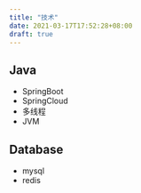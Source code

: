 ```yaml
---
title: "技术"
date: 2021-03-17T17:52:28+08:00
draft: true
---
```



## Java
* SpringBoot
* SpringCloud
* 多线程
* JVM


## Database
* mysql
* redis

